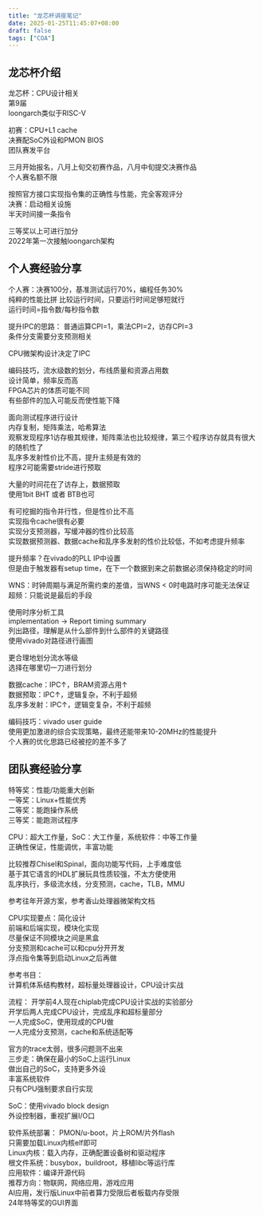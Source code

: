 ```yaml
---
title: "龙芯杯讲座笔记"
date: 2025-01-25T11:45:07+08:00
draft: false
tags: ["COA"]
---
```


## 龙芯杯介绍
龙芯杯：CPU设计相关  
第9届  
loongarch类似于RISC-V  

初赛：CPU+L1 cache  
决赛配SoC外设和PMON BIOS  
团队赛发平台  

三月开始报名，八月上旬交初赛作品，八月中旬提交决赛作品  
个人赛名额不限  

按照官方接口实现指令集的正确性与性能，完全客观评分  
决赛：启动相关设施  
半天时间接一条指令  

三等奖以上可进行加分  
2022年第一次接触loongarch架构  

## 个人赛经验分享  

个人赛：决赛100分，基准测试运行70%，编程任务30%  
纯粹的性能比拼
比较运行时间，只要运行时间足够短就行  
运行时间=指令数/每秒指令数  

提升IPC的思路：
普通运算CPI=1，乘法CPI=2，访存CPI=3  
条件分支需要分支预测相关  

CPU微架构设计决定了IPC  

编码技巧，流水级数的划分，布线质量和资源占用数  
设计简单，频率反而高  
FPGA芯片的体质可能不同  
有些部件的加入可能反而使性能下降  

面向测试程序进行设计  
内存复制，矩阵乘法，哈希算法  
观察发现程序1访存极其规律，矩阵乘法也比较规律，第三个程序访存就具有很大的随机性了  
乱序多发射性价比不高，提升主频是有效的  
程序2可能需要stride进行预取  

大量的时间花在了访存上，数据预取  
使用1bit BHT 或者 BTB也可  

有可挖掘的指令并行性，但是性价比不高  
实现指令cache很有必要  
实现分支预测器，写缓冲器的性价比较高  
实现数据预测器、数据cache和乱序多发射的性价比较低，不如考虑提升频率  

提升频率？在vivado的PLL IP中设置  
但是由于触发器有setup time，在下一个数据到来之前数据必须保持稳定的时间  

WNS：时钟周期与满足所需约束的差值，当WNS < 0时电路时序可能无法保证  
超频：只能说是最后的手段  

使用时序分析工具  
implementation -> Report timing summary  
列出路径，理解是从什么部件到什么部件的关键路径  
使用vivado对路径进行画图  

更合理地划分流水等级  
选择在哪里切一刀进行划分  

数据cache：IPC↑，BRAM资源占用↑  
数据预取：IPC↑，逻辑复杂，不利于超频  
乱序多发射：IPC↑，逻辑变复杂，不利于超频  

编码技巧：vivado user guide  
使用更加激进的综合实现策略，最终还能带来10-20MHz的性能提升  
个人赛的优化思路已经被挖的差不多了  

## 团队赛经验分享

特等奖：性能/功能重大创新  
一等奖：Linux+性能优秀  
二等奖：能跑操作系统  
三等奖：能跑测试程序  

CPU：超大工作量，SoC：大工作量，系统软件：中等工作量  
正确性保证，性能调优，丰富功能  

比较推荐Chisel和Spinal，面向功能写代码，上手难度低  
基于其它语言的HDL扩展玩具性质较强，不太方便使用  
乱序执行，多级流水线，分支预测，cache，TLB，MMU  

参考往年开源方案，参考香山处理器微架构文档  

CPU实现要点：简化设计  
前端和后端实现，模块化实现  
尽量保证不同模块之间是黑盒  
分支预测和cache可以和cpu分开开发  
浮点指令集等到启动Linux之后再做  

参考书目：  
计算机体系结构教材，超标量处理器设计，CPU设计实战  

流程：
开学前4人现在chiplab完成CPU设计实战的实验部分  
开学后两人完成CPU设计，完成乱序和超标量部分  
一人完成SoC，使用现成的CPU做  
一人完成分支预测，cache和系统适配等  

官方的trace太弱，很多问题测不出来  
三步走：确保在最小的SoC上运行Linux  
做出自己的SoC，支持更多外设  
丰富系统软件  
只有CPU强制要求自行实现  

SoC：使用vivado block design  
外设控制器，重视扩展I/O口  

软件系统部署：
PMON/u-boot，片上ROM/片外flash  
只需要加载Linux内核elf即可  
Linux内核：载入内存，正确配置设备树和驱动程序  
根文件系统：busybox，buildroot，移植libc等运行库  
应用软件：编译开源代码  
推荐方向：物联网，网络应用，游戏应用  
AI应用，发行版Linux中前者算力受限后者板载内存受限    
24年特等奖的GUI界面  

